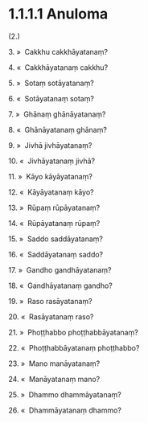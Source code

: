 # 1.1.1.1 Anuloma

(2.)

3\. »  Cakkhu cakkhāyatanaṃ?

4\. «  Cakkhāyatanaṃ cakkhu?

5\. »  Sotaṃ sotāyatanaṃ?

6\. «  Sotāyatanaṃ sotaṃ?

7\. »  Ghānaṃ ghānāyatanaṃ?

8\. «  Ghānāyatanaṃ ghānaṃ?

9\. »  Jivhā jivhāyatanaṃ?

10\. «  Jivhāyatanaṃ jivhā?

11\. »  Kāyo kāyāyatanaṃ?

12\. «  Kāyāyatanaṃ kāyo?

13\. »  Rūpaṃ rūpāyatanaṃ?

14\. «  Rūpāyatanaṃ rūpaṃ?

15\. »  Saddo saddāyatanaṃ?

16\. «  Saddāyatanaṃ saddo?

17\. »  Gandho gandhāyatanaṃ?

18\. «  Gandhāyatanaṃ gandho?

19\. »  Raso rasāyatanaṃ?

20\. «  Rasāyatanaṃ raso?

21\. »  Phoṭṭhabbo phoṭṭhabbāyatanaṃ?

22\. «  Phoṭṭhabbāyatanaṃ phoṭṭhabbo?

23\. »  Mano manāyatanaṃ?

24\. «  Manāyatanaṃ mano?

25\. »  Dhammo dhammāyatanaṃ?

26\. «  Dhammāyatanaṃ dhammo?
